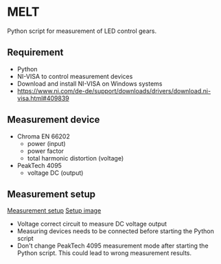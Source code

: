 # MELT
Python script for measurement of LED control gears.

 ## Requirement
- Python
- NI-VISA to control measurement devices
- Download and install NI-VISA on Windows systems
- https://www.ni.com/de-de/support/downloads/drivers/download.ni-visa.html#409839

 ## Measurement device
 - Chroma EN 66202
    - power (input)
    - power factor
    - total harmonic distortion (voltage)
 - PeakTech 4095
    - voltage DC (output)

## Measurement setup
[Measurement setup](img/Messaufbau_MELT.png)
[Setup image](img/setup_1.JPG)

- Voltage correct circuit to measure DC voltage output
- Measuring devices needs to be connected before starting the Python script
- Don't change PeakTech 4095 measurement mode after starting the Python script. This could lead to wrong measurement results.



